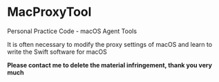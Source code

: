 # MacProxyTool
Personal Practice Code - macOS Agent Tools

It is often necessary to modify the proxy settings of macOS and learn to write the Swift software for macOS

**Please contact me to delete the material infringement, thank you very much**